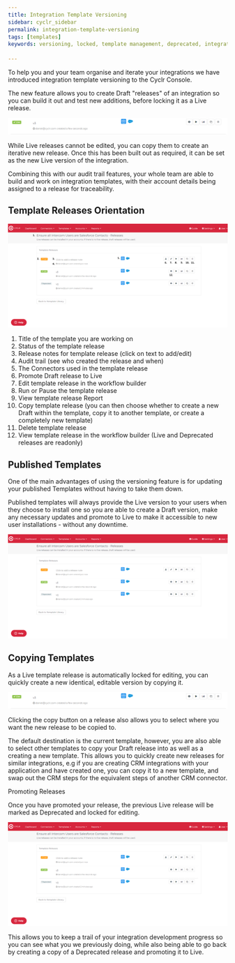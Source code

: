```yaml
---
title: Integration Template Versioning
sidebar: cyclr_sidebar
permalink: integration-template-versioning
tags: [templates]
keywords: versioning, locked, template management, deprecated, integration management, template version

---
```


To help you and your team organise and iterate your integrations we have introduced integration template versioning to the Cyclr Console.

The new feature allows you to create Draft "releases" of an integration so you can build it out and test new additions, before locking it as a Live release. 

![](./images/live-template-workflow.png)

While Live releases cannot be edited, you can copy them to create an iterative new release. Once this has been built out as required, it can be set as the new Live version of the integration.

Combining this with our audit trail features, your whole team are able to build and work on integration templates, with their account details being assigned to a release for traceability.  



Template Releases Orientation 
-------------------

![](./images/Template-Release-Screen.png)

1.  Title of the template you are working on
2.  Status of the template release
3.  Release notes for template release (click on text to add/edit)
4.  Audit trail (see who created the release and when)
5.  The Connectors used in the template release
6.  Promote Draft release to Live
7.  Edit template release in the workflow builder
8.  Run or Pause the template release
9.  View template release Report
10. Copy template release (you can then choose whether to create a new Draft within the template, copy it to another template, or create a completely new template)
11. Delete template release
12. View template release in the workflow builder (Live and Deprecated releases are readonly) 



Published Templates
---------------

One of the main advantages of using the versioning feature is for updating your published Templates without having to take them down.

Published templates will always provide the Live version to your users when they choose to install one so you are able to create a Draft version, make any necessary updates and promote to Live to make it accessible to new user installations - without any downtime.

![](./images/Integration-Template-Releases.png)


Copying Templates
---------------

As a Live template release is automatically locked for editing, you can quickly create a new identical, editable version by copying it.

![](./images/live-template-workflow.png)

Clicking the copy button on a release also allows you to select where you want the new release to be copied to.

The default destination is the current template, however, you are also able to select other templates to copy your Draft release into as well as a creating a new template. This allows you to quickly create new releases for similar integrations, e.g if you are creating CRM integrations with your application and have created one, you can copy it to a new template, and swap out the CRM steps for the equivalent steps of another CRM connector.


Promoting Releases

Once you have promoted your release, the previous Live release will be marked as Deprecated and locked for editing.

![](./images/Integration-Template-Releases.png)

This allows you to keep a trail of your integration development progress so you can see what you we previously doing, while also being able to go back by creating a copy of a Deprecated release and promoting it to Live.
